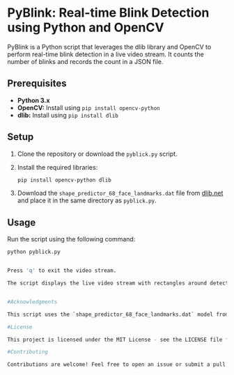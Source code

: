 # PyBlink: Real-time Blink Detection using Python and OpenCV

PyBlink is a Python script that leverages the dlib library and OpenCV to perform real-time blink detection in a live video stream. It counts the number of blinks and records the count in a JSON file.

## Prerequisites

- **Python 3.x**
- **OpenCV:** Install using `pip install opencv-python`
- **dlib:** Install using `pip install dlib`

## Setup

1. Clone the repository or download the `pyblick.py` script.
2. Install the required libraries:

    ```bash
    pip install opencv-python dlib
    ```
   
3. Download the `shape_predictor_68_face_landmarks.dat` file from [dlib.net](http://dlib.net/files/shape_predictor_68_face_landmarks.dat.bz2) and place it in the same directory as `pyblick.py`.

## Usage

Run the script using the following command:

```bash
python pyblick.py


Press 'q' to exit the video stream.

The script displays the live video stream with rectangles around detected eyes and the blink count. The blink count is saved to a file named blink_count.json.


#Acknowledgments

This script uses the `shape_predictor_68_face_landmarks.dat` model from the dlib library.

#License

This project is licensed under the MIT License - see the LICENSE file for details.

#Contributing

Contributions are welcome! Feel free to open an issue or submit a pull request.
